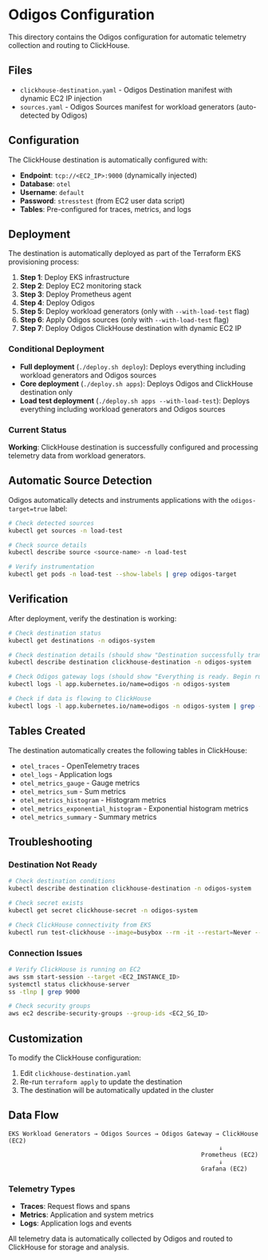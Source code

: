 # Odigos Configuration

This directory contains the Odigos configuration for automatic telemetry collection and routing to ClickHouse.

## Files

- `clickhouse-destination.yaml` - Odigos Destination manifest with dynamic EC2 IP injection
- `sources.yaml` - Odigos Sources manifest for workload generators (auto-detected by Odigos)

## Configuration

The ClickHouse destination is automatically configured with:

- **Endpoint**: `tcp://<EC2_IP>:9000` (dynamically injected)
- **Database**: `otel`
- **Username**: `default`
- **Password**: `stresstest` (from EC2 user data script)
- **Tables**: Pre-configured for traces, metrics, and logs

## Deployment

The destination is automatically deployed as part of the Terraform EKS provisioning process:

1. **Step 1**: Deploy EKS infrastructure
2. **Step 2**: Deploy EC2 monitoring stack  
3. **Step 3**: Deploy Prometheus agent
4. **Step 4**: Deploy Odigos
5. **Step 5**: Deploy workload generators (only with `--with-load-test` flag)
6. **Step 6**: Apply Odigos sources (only with `--with-load-test` flag)
7. **Step 7**: Deploy Odigos ClickHouse destination with dynamic EC2 IP

### Conditional Deployment

- **Full deployment** (`./deploy.sh deploy`): Deploys everything including workload generators and Odigos sources
- **Core deployment** (`./deploy.sh apps`): Deploys Odigos and ClickHouse destination only
- **Load test deployment** (`./deploy.sh apps --with-load-test`): Deploys everything including workload generators and Odigos sources

### Current Status
**Working**: ClickHouse destination is successfully configured and processing telemetry data from workload generators.

## Automatic Source Detection

Odigos automatically detects and instruments applications with the `odigos-target=true` label:

```bash
# Check detected sources
kubectl get sources -n load-test

# Check source details
kubectl describe source <source-name> -n load-test

# Verify instrumentation
kubectl get pods -n load-test --show-labels | grep odigos-target
```

## Verification

After deployment, verify the destination is working:

```bash
# Check destination status
kubectl get destinations -n odigos-system

# Check destination details (should show "Destination successfully transformed to otelcol configuration")
kubectl describe destination clickhouse-destination -n odigos-system

# Check Odigos gateway logs (should show "Everything is ready. Begin running and processing data")
kubectl logs -l app.kubernetes.io/name=odigos -n odigos-system

# Check if data is flowing to ClickHouse
kubectl logs -l app.kubernetes.io/name=odigos -n odigos-system | grep -i clickhouse
```

## Tables Created

The destination automatically creates the following tables in ClickHouse:

- `otel_traces` - OpenTelemetry traces
- `otel_logs` - Application logs
- `otel_metrics_gauge` - Gauge metrics
- `otel_metrics_sum` - Sum metrics
- `otel_metrics_histogram` - Histogram metrics
- `otel_metrics_exponential_histogram` - Exponential histogram metrics
- `otel_metrics_summary` - Summary metrics

## Troubleshooting

### Destination Not Ready

```bash
# Check destination conditions
kubectl describe destination clickhouse-destination -n odigos-system

# Check secret exists
kubectl get secret clickhouse-secret -n odigos-system

# Check ClickHouse connectivity from EKS
kubectl run test-clickhouse --image=busybox --rm -it --restart=Never -- sh -c "nc -zv <EC2_IP> 9000"
```

### Connection Issues

```bash
# Verify ClickHouse is running on EC2
aws ssm start-session --target <EC2_INSTANCE_ID>
systemctl status clickhouse-server
ss -tlnp | grep 9000

# Check security groups
aws ec2 describe-security-groups --group-ids <EC2_SG_ID>
```

## Customization

To modify the ClickHouse configuration:

1. Edit `clickhouse-destination.yaml`
2. Re-run `terraform apply` to update the destination
3. The destination will be automatically updated in the cluster

## Data Flow

```
EKS Workload Generators → Odigos Sources → Odigos Gateway → ClickHouse (EC2)
                                                           ↓
                                                      Prometheus (EC2)
                                                           ↓
                                                      Grafana (EC2)
```

### Telemetry Types
- **Traces**: Request flows and spans
- **Metrics**: Application and system metrics  
- **Logs**: Application logs and events

All telemetry data is automatically collected by Odigos and routed to ClickHouse for storage and analysis.

